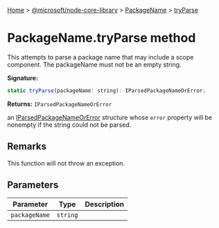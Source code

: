 [Home](./index) &gt; [@microsoft/node-core-library](./node-core-library.md) &gt; [PackageName](./node-core-library.packagename.md) &gt; [tryParse](./node-core-library.packagename.tryparse.md)

# PackageName.tryParse method

This attempts to parse a package name that may include a scope component. The packageName must not be an empty string.

**Signature:**
```javascript
static tryParse(packageName: string): IParsedPackageNameOrError;
```
**Returns:** `IParsedPackageNameOrError`

an [IParsedPackageNameOrError](./node-core-library.iparsedpackagenameorerror.md) structure whose `error` property will be nonempty if the string could not be parsed.

## Remarks

This function will not throw an exception.

## Parameters

|  Parameter | Type | Description |
|  --- | --- | --- |
|  `packageName` | `string` |  |

